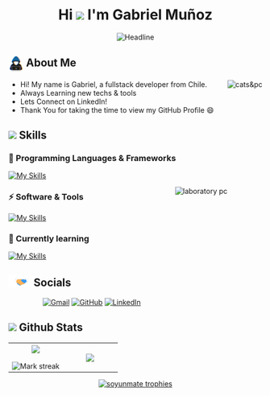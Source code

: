 <h1 align="center">Hi <img src="https://media.giphy.com/media/hvRJCLFzcasrR4ia7z/giphy.gif" width="35"> I'm Gabriel Muñoz</h1>
<div align=center>
        <img src="https://readme-typing-svg.herokuapp.com?color=%236FDA44&size=32&center=true&vCenter=true&width=600&height=50&lines=FullStack+Developer" alt="Headline" />
    </div>



## <img src="https://github.com/0xAbdulKhalid/0xAbdulKhalid/raw/main/assets/mdImages/about_me.gif" width = 30px align="center"> <b> About Me </b>

<img align="right" height="230px" alt="cats&pc"  src="https://64.media.tumblr.com/6b9d5fbcc7d6ebe2c3636ed25a550787/f02e19988b551a66-43/s1280x1920/311bc898f00d0bea349351a7a36333f9f659f645.gifv" /> 

- Hi! My name is Gabriel, a fullstack developer from Chile.
- Always Learning new techs & tools
- Lets Connect on LinkedIn!
- Thank You for taking the time to view my GitHub Profile 😄

## <img src="https://media2.giphy.com/media/QssGEmpkyEOhBCb7e1/giphy.gif?cid=ecf05e47a0n3gi1bfqntqmob8g9aid1oyj2wr3ds3mg700bl&rid=giphy.gif" width ="25"> <b> Skills </b>

### 🔭 Programming Languages & Frameworks
 [![My Skills](https://skillicons.dev/icons?i=java,spring,js,nodejs,react,mysql,postgres,bootstrap,html,css&perline=5)](https://skillicons.dev)
 
  <img align="right" height="270px" alt="laboratory pc"  src="https://i.pinimg.com/originals/f5/8f/e8/f58fe8e19a7e25ddf0c459a3599261d6.gif" />
 <!---  
### 🔥 Web Development
 [![My Skills](https://skillicons.dev/icons?i=js,react,html,css,bootstrap)](https://skillicons.dev)
 -->

 
### ⚡ Software & Tools
 [![My Skills](https://skillicons.dev/icons?i=git,postman,vscode,idea,eclipse)](https://skillicons.dev)
### 🌱 Currently learning
[![My Skills](https://skillicons.dev/icons?i=angular,docker)](https://skillicons.dev)
<!--
 [![My Skills](https://skillicons.dev/icons?i=java,js,html,css,bootstrap,jquery,nodejs,express,mongodb,mysql,postgres,bash,git,vscode)](https://skillicons.dev)
-->
## <img src="https://github.com/0xAbdulKhalid/0xAbdulKhalid/raw/main/assets/mdImages/handshake.gif" width=50px>Socials
<p align="center">
	<a href="mailto:gm.barahona.dev@gmail.com"><img img src="https://img.shields.io/badge/gmail-%23EA4335.svg?style=plastic&logo=gmail&logoColor=white" alt="Gmail"/></a>
	<a href="https://github.com/soyunmate"><img src="https://img.shields.io/badge/github-%23181717.svg?style=plastic&logo=github&logoColor=white" alt="GitHub"/></a>
	<a href="https://www.linkedin.com/in/gabriel-munoz-dev/"><img src="https://img.shields.io/badge/linkedin-%230A66C2.svg?style=plastic&logo=linkedin&logoColor=white" alt="LinkedIn"/></a>
	<!--<a href="https://www.instagram.com/"><img src="https://img.shields.io/badge/instagram-%23E4405F.svg?style=plastic&logo=instagram&logoColor=white" alt="Instagram"/></a> -->
</p>

## <img src="https://media.giphy.com/media/iY8CRBdQXODJSCERIr/giphy.gif" width="35"><b> Github Stats </b>

<!--- stats & Trophy (start) -->
<p align="center">
  <!--- stats (start) -->
<table align="center">
<tr border="none">
<td width="50%" align="center">
  
  <img  align="center"  src="https://github-readme-stats.vercel.app/api?username=soyunmate&theme=blueberry&show_icons=true&hide_border=false&count_private=true" />
  <br></br>
  <img  title="🔥 Get streak stats for your profile at git.io/streak-stats" alt="Mark streak" src="https://github-readme-streak-stats.herokuapp.com/?user=soyunmate&theme=blueberry&hide_border=false" /> 
</td>

<td width="50%" align="center">
  <img align="center" src="https://github-readme-stats.vercel.app/api/top-langs/?username=soyunmate&theme=blueberry&show_icons=true&hide_border=false&size_weight=0.5&count_weight=0.5&langs_count=10" />
  </td>

</tr>
</table>
<!--- stats (end) -->

<!--- trophy (start) -->
<p align="center"> 
<a href="https://github.com/ryo-ma/github-profile-trophy"><img src="https://github-profile-trophy.vercel.app/?username=soyunmate&layout=compact&theme=tokyonight&column=5&row=1&margin-w=15&margin-h=15&rank=-?" alt="soyunmate trophies" /></a> 
</p>
<!-- trophy (end) -->
</p>        
<!--- stats (end) -->

<!--
<a href="https://github.com/anuraghazra/github-readme-stats">
  <img align="center" src="https://github-readme-stats.vercel.app/api?username=soyunmate&hide=stars&count_private=true&show_icons=true&theme=tokyonight" />
</a>
&emsp;
<a href="https://github.com/anuraghazra/github-readme-stats">
  <img align="center" src="https://github-readme-stats.vercel.app/api/top-langs/?username=soyunmate&theme=aura&layout=compact" />
</a>
-->
